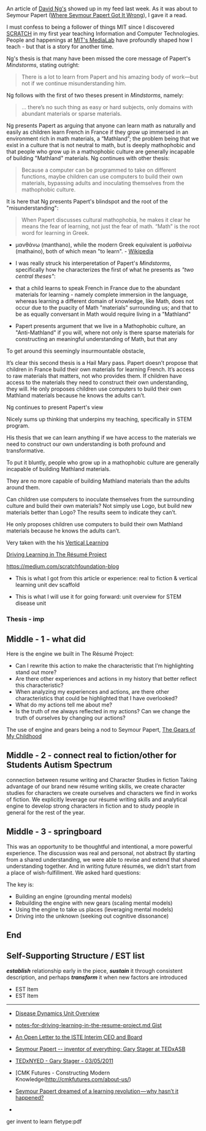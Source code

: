 #

An article of [David Ng's](https://medium.com/@dng_16133) showed up in my feed last week.  As it was about to Seymour Papert ([Where Seymour Papert Got It Wrong](https://medium.com/vertical-learning/where-seymour-papert-got-it-wrong-6203f94149d1)), I gave it a read. 

I must confess to being a follower of things MIT since I discovered [SCRATCH](https://scratch.mit.edu/) in my first year teaching Information and Computer Technologies.  People and happenings at [MIT's MediaLab](https://medium.com/@medialab) have profoundly shaped how I teach - but that is a story for another time.

Ng's thesis is that many have been missed the core message of Papert's _Mindstorms_, stating outright:

> There is a lot to learn from Papert and his amazing body of work—but not if we continue misunderstanding him.

Ng follows with the first of two theses present in _Mindstorms_, namely:

> ... there’s no such thing as easy or hard subjects, only domains with abundant materials or sparse materials.

Ng presents Papert as arguing that anyone can learn math as naturally and easily as children learn French in France if they grow up immersed in an environment rich in math materials, a “Mathland”; the problem being that we exist in a culture that is not neutral to math, but is deeply mathophobic and that people who grow up in a mathophobic culture are generally incapable of building "Mathland" materials.  Ng continues with other thesis: 

> Because a computer can be programmed to take on different functions, maybe children can use computers to build their own materials, bypassing adults and inoculating themselves from the mathophobic culture.

It is here that Ng presents Papert's blindspot and the root of the "misunderstanding": 

> When Papert discusses cultural mathophobia, he makes it clear he means the fear of learning, not just the fear of math. “Math” is the root word for learning in Greek. 




* μανθάνω (manthano), while the modern Greek equivalent is μαθαίνω (mathaino), both of which mean "to learn". - [Wikipedia](https://en.wikipedia.org/wiki/Mathematics?oldformat=true)

* I was really struck his interperetation of Papert's _Mindstorms_, specifically how he characterizes the first of what he presents as _"two central theses"_:

* that a child learns to speak French in France due to the abundant materials for learning - namely complete immersion in the language, whereas learning a different domain of knowledge, like Math, does not occur due to the puacity of Math "materials" surrounding us; and that to be as equally conversant in Math would require living in a "Mathland"

* Papert presents argument that we live in a Mathophobic culture, an "Anti-Mathland" if you will, where not only is there sparse materials for constructing an meaningful understanding of Math, but that any  



To get around this seemingly insurmountable obstacle,  

It’s clear this second thesis is a Hail Mary pass. Papert doesn’t propose that children in France build their own materials for learning French. It’s access to raw materials that matters, not who provides them. If children have access to the materials they need to construct their own understanding, they will. He only proposes children use computers to build their own Mathland materials because he knows the adults can’t.

 


Ng continues to present Papert's view 

Nicely sums up thinking that underpins my teaching, specifically in STEM program.

His thesis that we can learn anything if we have access to the materials we need to construct our own understanding is both profound and transformative.  

To put it bluntly, people who grow up in a mathophobic culture are generally incapable of building Mathland materials.



They are no more capable of building Mathland materials than the adults around them.

Can children use computers to inoculate themselves from the surrounding culture and build their own materials? Not simply use Logo, but build new materials better than Logo? The results seem to indicate they can’t. 

He only proposes children use computers to build their own Mathland materials because he knows the adults can’t.



Very taken with the his [Vertical Learning](https://medium.com/vertical-learning/why-we-should-learn-vertically-ae898e1ceb29#.a2pig8lno)

[Driving Learning in The Résumé Project](https://medium.com/vertical-learning/driving-learning-in-the-r%C3%A9sum%C3%A9-project-b38b9005ad56)

https://medium.com/scratchfoundation-blog


* This is what I got from this article or experience:
real to fiction & vertical learning unit dev scaffold

* This is what I will use it for going forward:
unit overview for STEM disease unit

### Thesis - imp

## Middle - 1 - what did

Here is the engine we built in The Résumé Project:
* Can I rewrite this action to make the characteristic that I’m highlighting stand out more?
* Are there other experiences and actions in my history that better reflect this characteristic?
* When analyzing my experiences and actions, are there other characteristics that could be highlighted that I have overlooked?
* What do my actions tell me about me?
* Is the truth of me always reflected in my actions? Can we change the truth of ourselves by changing our actions?

The use of engine and gears being a nod to Seymour Papert, [The Gears of My Childhood](http://www.papert.org/articles/GearsOfMyChildhood.html)

## Middle - 2 - connect real to fiction/other for Students Autism Spectrum

connection between resume writing and Character Studies in fiction
Taking advantage of our brand new résumé writing skills, we create character studies for characters we create ourselves and characters we find in works of fiction.
We explicitly leverage our résumé writing skills and analytical engine to develop strong characters in fiction and to study people in general for the rest of the year. 

## Middle - 3 - springboard

This was an opportunity to be thoughtful and intentional,
a more powerful experience.
The discussion was real and personal, not abstract
By starting from a shared understanding, we were able to revise and extend that shared understanding together.
And in writing future résumés, we didn’t start from a place of wish-fulfillment. We asked hard questions: 

The key is:
* Building an engine (grounding mental models)
* Rebuilding the engine with new gears (scaling mental models)
* Using the engine to take us places (leveraging mental models)
* Driving into the unknown (seeking out cognitive dissonance)


## End

## __Self-Supporting Structure / EST list__

__*establish*__ relationship early in the piece, __*sustain*__ it through consistent description, and perhaps __*transform*__ it when new factors are introduced

* EST Item
* EST Item

---

* [Disease Dynamics Unit Overview](https://docs.google.com/document/d/14hyT3iO8IVuUjEmUfR_bhKv_oWDK66uyve8yeqeomjQ/edit?usp=sharing)
* [notes-for-driving-learning-in-the-resume-project.md Gist](https://gist.github.com/janzeteachesit/ae087405e767ec2290293045d4ecb488)

* [An Open Letter to the ISTE Interim CEO and Board](https://medium.com/@garystager/an-open-letter-to-the-iste-interim-ceo-and-board-re-seymour-papert-a7194dcd1383#.6nfndmvxn)
* [Seymour Papert -- inventor of everything: Gary Stager at TEDxASB](https://www.youtube.com/watch?v=6-dFTmdX1kU)
* [TEDxNYED - Gary Stager - 03/05/2011](https://www.youtube.com/watch?v=m-06cPuXf30)
* [CMK Futures - Constructing Modern Knowledge(http://cmkfutures.com/about-us/)
* [Seymour Papert dreamed of a learning revolution — why hasn’t it happened?](https://medium.com/@fjmubeen/seymour-papert-dreamed-of-a-learning-revolution-why-hasnt-it-happened-b280f542e4ff#.c9sbna36d)
* []()


ger invent to learn fletype:pdf



